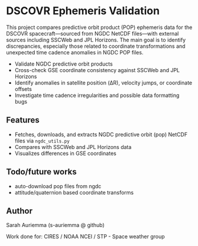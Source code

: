 # DSCOVR Ephemeris Validation

This project compares predictive orbit product (POP) ephemeris data for the DSCOVR spacecraft—sourced from NGDC NetCDF files—with external sources including SSCWeb and JPL Horizons. The main goal is to identify discrepancies, especially those related to coordinate transformations and unexpected time cadence anomalies in NGDC POP files.

- Validate NGDC predictive orbit products
- Cross-check GSE coordinate consistency against SSCWeb and JPL Horizons
- Identify anomalies in satellite position (ΔR), velocity jumps, or coordinate offsets
- Investigate time cadence irregularities and possible data formatting bugs

## Features 
- Fetches, downloads, and extracts NGDC predictive orbit (pop) NetCDF files via `ngdc_utils.py`
- Compares with SSCWeb and JPL Horizons data
- Visualizes differences in GSE coordinates

[//]: # (## Known Issues)


## Todo/future works
- auto-download pop files from ngdc
- attitude/quaternion based coordinate transforms

## Author 
Sarah Auriemma (s-auriemma @ github)

Work done for: CIRES / NOAA NCEI / STP - Space weather group